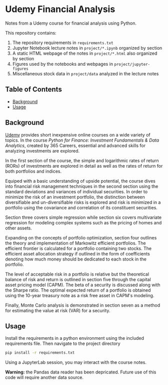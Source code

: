# Udemy Financial Analysis

Notes from a Udemy course for financial analysis using Python.

This repository contains:

1. The repository requirements in `requirements.txt`
2. Jupyter Notebook lecture notes in `project/*.ipynb` organized by section
3. A static HTML webpage of the notes in `project/*.html` also organized by section
4. Figures used by the notebooks and webpages in `project/jupyter-figures`
5. Miscellaneous stock data in `project/data` analyzed in the lecture notes



## Table of Contents

- [Background](#background)
- [Usage](#usage)



## Background

[Udemy](https://www.udemy.com) provides short inexpensive online courses on a wide variety of topics. In the course *Python for Finance: Investment Fundamentals & Data Analytics*, created by 365 Careers, essential and advanced skills for analyzing investments are explored.

In the first section of the course, the simple and logarithmic rates of return (RORs) of investments are explored in detail as well as the rates of return for both portfolios and indices.

Equiped with a basic understanding of upside potential, the course dives into financial risk management techniques in the second section using the standard deviations and variances of individual securities. In order to minimize the risk of an investment portfolio, the distinction between diversifiable and un-diversifiable risks is explored and risk is minimized in a portfolio using the covariance and correlation of its constituent securities.

Section three covers simple regression while section six covers multivariate regression for modeling complex systems such as the pricing of homes and other assets.

Expanding on the concepts of portfolio optimization, section four outlines the theory and implementation of Markowitz efficient portfolios. The efficient frontier is calculated for a portfolio containing two stocks. The efficient asset allocation strategy if outlined in the form of coefficients denoting how much money should be dedicated to each stock in the portfolio.

The level of acceptable risk in a portfolio is relative but the theoretical balance of risk and return is outlined in section five through the capital asset pricing model (CAPM). The beta of a security is discussed along with the Sharpe ratio. The optimal expected return of a portfolio is obtained using the 10-year treasury note as a risk free asset in CAPM's modeling.

Finally, Monte Carlo analysis is demonstrated in section seven as a method for estimating the value at risk (VAR) for a security.


## Usage

Install the requirements in a python environment using the included requirements file. Then navigate to the project directory

```sh
pip install -r requirements.txt
```

Using a JupyterLab session, you may interact with the course notes.

**Warning:** the Pandas data reader has been depricated. Future use of this code will require another data source.
